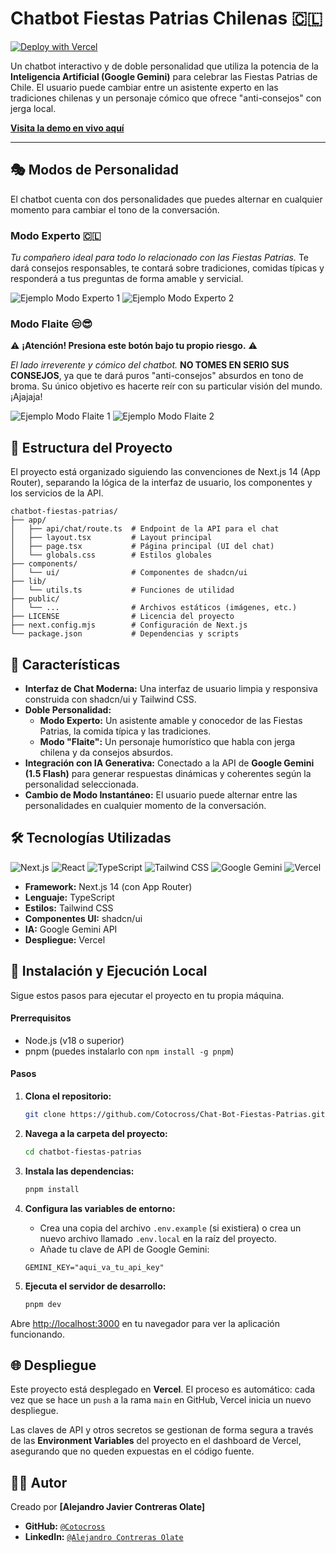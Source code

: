 # Chatbot Fiestas Patrias Chilenas 🇨🇱

[![Deploy with Vercel](https://vercel.com/button)](https://chat-bot-fiestas-patrias.vercel.app/)

Un chatbot interactivo y de doble personalidad que utiliza la potencia de la **Inteligencia Artificial (Google Gemini)** para celebrar las Fiestas Patrias de Chile. El usuario puede cambiar entre un asistente experto en las tradiciones chilenas y un personaje cómico que ofrece "anti-consejos" con jerga local.

**[Visita la demo en vivo aquí](https://chat-bot-fiestas-patrias.vercel.app/)**

---

## 🎭 Modos de Personalidad

El chatbot cuenta con dos personalidades que puedes alternar en cualquier momento para cambiar el tono de la conversación.

### Modo Experto 🇨🇱
*Tu compañero ideal para todo lo relacionado con las Fiestas Patrias.* Te dará consejos responsables, te contará sobre tradiciones, comidas típicas y responderá a tus preguntas de forma amable y servicial.

![Ejemplo Modo Experto 1](https://i.imgur.com/5LOGMUr.png)
![Ejemplo Modo Experto 2](https://i.imgur.com/UNxntXv.png)

### Modo Flaite 😒😎
⚠️ **¡Atención! Presiona este botón bajo tu propio riesgo.** ⚠️

*El lado irreverente y cómico del chatbot.* **NO TOMES EN SERIO SUS CONSEJOS**, ya que te dará puros "anti-consejos" absurdos en tono de broma. Su único objetivo es hacerte reír con su particular visión del mundo. ¡Ajajaja!

![Ejemplo Modo Flaite 1](https://i.imgur.com/eKSxrCQ.png)
![Ejemplo Modo Flaite 2](https://i.imgur.com/o45kQcF.png)

## 📂 Estructura del Proyecto

El proyecto está organizado siguiendo las convenciones de Next.js 14 (App Router), separando la lógica de la interfaz de usuario, los componentes y los servicios de la API.

```text
chatbot-fiestas-patrias/
├── app/
│   ├── api/chat/route.ts  # Endpoint de la API para el chat
│   ├── layout.tsx         # Layout principal
│   ├── page.tsx           # Página principal (UI del chat)
│   └── globals.css        # Estilos globales
├── components/
│   └── ui/                # Componentes de shadcn/ui
├── lib/
│   └── utils.ts           # Funciones de utilidad
├── public/
│   └── ...                # Archivos estáticos (imágenes, etc.)
├── LICENSE                # Licencia del proyecto
├── next.config.mjs        # Configuración de Next.js
└── package.json           # Dependencias y scripts
```

## 🌟 Características

*   **Interfaz de Chat Moderna:** Una interfaz de usuario limpia y responsiva construida con shadcn/ui y Tailwind CSS.
*   **Doble Personalidad:**
    *   **Modo Experto:** Un asistente amable y conocedor de las Fiestas Patrias, la comida típica y las tradiciones.
    *   **Modo "Flaite":** Un personaje humorístico que habla con jerga chilena y da consejos absurdos.
*   **Integración con IA Generativa:** Conectado a la API de **Google Gemini (1.5 Flash)** para generar respuestas dinámicas y coherentes según la personalidad seleccionada.
*   **Cambio de Modo Instantáneo:** El usuario puede alternar entre las personalidades en cualquier momento de la conversación.

## 🛠️ Tecnologías Utilizadas

![Next.js](https://img.shields.io/badge/Next.js-000000?style=for-the-badge&logo=nextdotjs&logoColor=white)
![React](https://img.shields.io/badge/React-20232A?style=for-the-badge&logo=react&logoColor=61DAFB)
![TypeScript](https://img.shields.io/badge/TypeScript-3178C6?style=for-the-badge&logo=typescript&logoColor=white)
![Tailwind CSS](https://img.shields.io/badge/Tailwind_CSS-38B2AC?style=for-the-badge&logo=tailwind-css&logoColor=white)
![Google Gemini](https://img.shields.io/badge/Google_Gemini-8E44AD?style=for-the-badge&logo=google-gemini&logoColor=white)
![Vercel](https://img.shields.io/badge/Vercel-000000?style=for-the-badge&logo=vercel&logoColor=white)

*   **Framework:** Next.js 14 (con App Router)
*   **Lenguaje:** TypeScript
*   **Estilos:** Tailwind CSS
*   **Componentes UI:** shadcn/ui
*   **IA:** Google Gemini API
*   **Despliegue:** Vercel

## 🚀 Instalación y Ejecución Local

Sigue estos pasos para ejecutar el proyecto en tu propia máquina.

#### Prerrequisitos

*   Node.js (v18 o superior)
*   pnpm (puedes instalarlo con `npm install -g pnpm`)

#### Pasos

1.  **Clona el repositorio:**
    ```bash
    git clone https://github.com/Cotocross/Chat-Bot-Fiestas-Patrias.git
    ```

2.  **Navega a la carpeta del proyecto:**
    ```bash
    cd chatbot-fiestas-patrias
    ```

3.  **Instala las dependencias:**
    ```bash
    pnpm install
    ```

4.  **Configura las variables de entorno:**
    *   Crea una copia del archivo `.env.example` (si existiera) o crea un nuevo archivo llamado `.env.local` en la raíz del proyecto.
    *   Añade tu clave de API de Google Gemini:
    ```
    GEMINI_KEY="aqui_va_tu_api_key"
    ```

5.  **Ejecuta el servidor de desarrollo:**
    ```bash
    pnpm dev
    ```

Abre [http://localhost:3000](http://localhost:3000) en tu navegador para ver la aplicación funcionando.

## 🌐 Despliegue

Este proyecto está desplegado en **Vercel**. El proceso es automático: cada vez que se hace un `push` a la rama `main` en GitHub, Vercel inicia un nuevo despliegue.

Las claves de API y otros secretos se gestionan de forma segura a través de las **Environment Variables** del proyecto en el dashboard de Vercel, asegurando que no queden expuestas en el código fuente.

## 👨‍💻 Autor

Creado por **[Alejandro Javier Contreras Olate]**

*   **GitHub:** [`@Cotocross`](https://github.com/Cotocross)
*   **LinkedIn:** [`@Alejandro Contreras Olate`](https://www.linkedin.com/in/alejandro-contreras-olate-131b562b9) 
